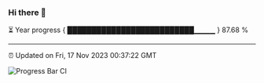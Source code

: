 ### Hi there 👋

⏳ Year progress { ██████████████████████████▁▁▁▁ } 87.68 %

---

⏰ Updated on Fri, 17 Nov 2023 00:37:22 GMT

![Progress Bar CI](https://github.com/Shyam-Makwana/GitHub-Actions-Demo/workflows/Progress%20Bar%20CI/badge.svg)
